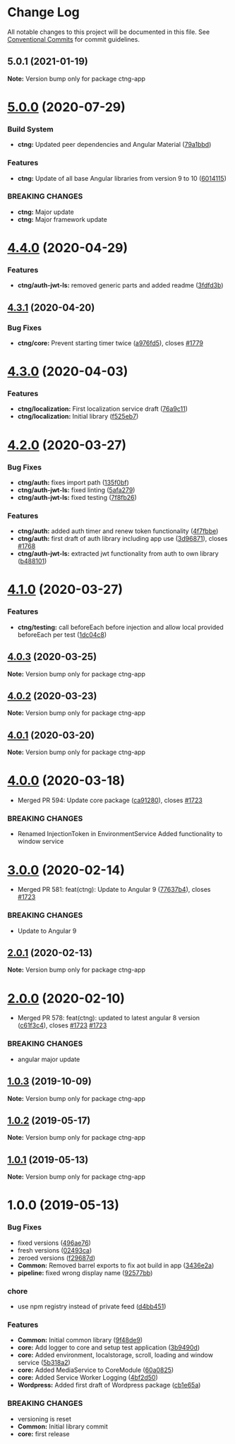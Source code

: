 # Change Log

All notable changes to this project will be documented in this file.
See [Conventional Commits](https://conventionalcommits.org) for commit guidelines.

## 5.0.1 (2021-01-19)

**Note:** Version bump only for package ctng-app





# [5.0.0](https://codetrust.visualstudio.com/Angular%20Libraries/_git/ctng/compare/v4.4.0...v5.0.0) (2020-07-29)


### Build System

* **ctng:** Updated peer dependencies and Angular Material ([79a1bbd](https://codetrust.visualstudio.com/Angular%20Libraries/_git/ctng/commits/79a1bbd34d49302ea319a9edc98d87eb0aed4e73))


### Features

* **ctng:** Update of all base Angular libraries from version 9 to 10 ([6014115](https://codetrust.visualstudio.com/Angular%20Libraries/_git/ctng/commits/60141156637c65583c44a7ab78b3844eb8cff74e))


### BREAKING CHANGES

* **ctng:** Major update
* **ctng:** Major framework update





# [4.4.0](https://codetrust.visualstudio.com/Angular%20Libraries/_git/ctng/compare/v4.3.1...v4.4.0) (2020-04-29)


### Features

* **ctng/auth-jwt-ls:** removed generic parts and added readme ([3fdfd3b](https://codetrust.visualstudio.com/Angular%20Libraries/_git/ctng/commits/3fdfd3bf5e7b1faf1abca13daf02245daba1ffe7))





## [4.3.1](https://codetrust.visualstudio.com/Angular%20Libraries/_git/ctng/compare/v4.3.0...v4.3.1) (2020-04-20)


### Bug Fixes

* **ctng/core:** Prevent starting timer twice ([a976fd5](https://codetrust.visualstudio.com/Angular%20Libraries/_git/ctng/commits/a976fd546476c66033e01420268e59537c87c215)), closes [#1779](https://codetrust.visualstudio.com/Angular%20Libraries/_git/ctng/issues/1779)





# [4.3.0](https://codetrust.visualstudio.com/Angular%20Libraries/_git/ctng/compare/v4.2.0...v4.3.0) (2020-04-03)


### Features

* **ctng/localization:** First localization service draft ([76a9c11](https://codetrust.visualstudio.com/Angular%20Libraries/_git/ctng/commits/76a9c112b3f721db85598533c338bf595f619f3a))
* **ctng/localization:** Initial library ([f525eb7](https://codetrust.visualstudio.com/Angular%20Libraries/_git/ctng/commits/f525eb7928c3bdead4e46b53d2cf96b6bac7c44f))





# [4.2.0](https://codetrust.visualstudio.com/Angular%20Libraries/_git/ctng/compare/v4.1.0...v4.2.0) (2020-03-27)


### Bug Fixes

* **ctng/auth:** fixes import path ([135f0bf](https://codetrust.visualstudio.com/Angular%20Libraries/_git/ctng/commits/135f0bfe04cc52ca11cfd07674e0d5613d6d6196))
* **ctng/auth-jwt-ls:** fixed linting ([5afa279](https://codetrust.visualstudio.com/Angular%20Libraries/_git/ctng/commits/5afa2796e660fcc548b4c7016bbe85551183bc21))
* **ctng/auth-jwt-ls:** fixed testing ([7f8fb26](https://codetrust.visualstudio.com/Angular%20Libraries/_git/ctng/commits/7f8fb2668953604981651a0c2a324fa040ebffcf))


### Features

* **ctng/auth:** added auth timer and renew token functionality ([4f7fbbe](https://codetrust.visualstudio.com/Angular%20Libraries/_git/ctng/commits/4f7fbbe87ffa837674a1a11cc1be5524c9b2966f))
* **ctng/auth:** first draft of auth library including app use ([3d96871](https://codetrust.visualstudio.com/Angular%20Libraries/_git/ctng/commits/3d968718e890308523e14f5ddb02dafca47ec72e)), closes [#1768](https://codetrust.visualstudio.com/Angular%20Libraries/_git/ctng/issues/1768)
* **ctng/auth-jwt-ls:** extracted jwt functionality from auth to own library ([b488101](https://codetrust.visualstudio.com/Angular%20Libraries/_git/ctng/commits/b488101a5d31f8339209e1cb2f9d3c2359cbc4e5))





# [4.1.0](https://codetrust.visualstudio.com/Angular%20Libraries/_git/ctng/compare/v4.0.3...v4.1.0) (2020-03-27)


### Features

* **ctng/testing:** call beforeEach before injection and allow local provided beforeEach per test ([1dc04c8](https://codetrust.visualstudio.com/Angular%20Libraries/_git/ctng/commits/1dc04c82304b75eab0707226005d6e7162185a5a))





## [4.0.3](https://codetrust.visualstudio.com/Angular%20Libraries/_git/ctng/compare/v4.0.2...v4.0.3) (2020-03-25)

**Note:** Version bump only for package ctng-app





## [4.0.2](https://codetrust.visualstudio.com/Angular%20Libraries/_git/ctng/compare/v4.0.1...v4.0.2) (2020-03-23)

**Note:** Version bump only for package ctng-app





## [4.0.1](https://codetrust.visualstudio.com/Angular%20Libraries/_git/ctng/compare/v4.0.0...v4.0.1) (2020-03-20)

**Note:** Version bump only for package ctng-app





# [4.0.0](https://codetrust.visualstudio.com/Angular%20Libraries/_git/ctng/compare/v3.0.0...v4.0.0) (2020-03-18)


* Merged PR 594: Update core package ([ca91280](https://codetrust.visualstudio.com/Angular%20Libraries/_git/ctng/commits/ca912808ee30e96f78b9a73012017782422e6fc1)), closes [#1723](https://codetrust.visualstudio.com/Angular%20Libraries/_git/ctng/issues/1723)


### BREAKING CHANGES

* Renamed InjectionToken in EnvironmentService
Added functionality to window service





# [3.0.0](https://codetrust.visualstudio.com/Angular%20Libraries/_git/ctng/compare/v2.0.1...v3.0.0) (2020-02-14)


* Merged PR 581: feat(ctng): Update to Angular 9 ([77637b4](https://codetrust.visualstudio.com/Angular%20Libraries/_git/ctng/commits/77637b426f6730253bc8e7b10cdf120dc21909ca)), closes [#1723](https://codetrust.visualstudio.com/Angular%20Libraries/_git/ctng/issues/1723)


### BREAKING CHANGES

* Update to Angular 9





## [2.0.1](https://codetrust.visualstudio.com/Angular%20Libraries/_git/ctng/compare/v2.0.0...v2.0.1) (2020-02-13)

**Note:** Version bump only for package ctng-app





# [2.0.0](https://codetrust.visualstudio.com/Angular%20Libraries/_git/ctng/compare/v1.0.3...v2.0.0) (2020-02-10)


* Merged PR 578: feat(ctng): updated to latest angular 8 version ([c61f3c4](https://codetrust.visualstudio.com/Angular%20Libraries/_git/ctng/commits/c61f3c46a70df9b48519952bf26c9fcf1ef2e4ee)), closes [#1723](https://codetrust.visualstudio.com/Angular%20Libraries/_git/ctng/issues/1723) [#1723](https://codetrust.visualstudio.com/Angular%20Libraries/_git/ctng/issues/1723)


### BREAKING CHANGES

* angular major update





## [1.0.3](https://codetrust.visualstudio.com/Angular%20Libraries/_git/ctng/compare/v1.0.2...v1.0.3) (2019-10-09)

**Note:** Version bump only for package ctng-app





## [1.0.2](https://codetrust.visualstudio.com/Angular%20Libraries/_git/ctng/compare/v1.0.1...v1.0.2) (2019-05-17)

**Note:** Version bump only for package ctng-app





## [1.0.1](https://codetrust.visualstudio.com/Angular%20Libraries/_git/ctng/compare/v1.0.0...v1.0.1) (2019-05-13)

**Note:** Version bump only for package ctng-app





# 1.0.0 (2019-05-13)


### Bug Fixes

* fixed versions ([496ae76](https://codetrust.visualstudio.com/Angular%20Libraries/_git/ctng/commits/496ae76))
* fresh versions ([02493ca](https://codetrust.visualstudio.com/Angular%20Libraries/_git/ctng/commits/02493ca))
* zeroed versions ([f29687d](https://codetrust.visualstudio.com/Angular%20Libraries/_git/ctng/commits/f29687d))
* **Common:** Removed barrel exports to fix aot build in app ([3436e2a](https://codetrust.visualstudio.com/Angular%20Libraries/_git/ctng/commits/3436e2a))
* **pipeline:** fixed wrong display name ([92577bb](https://codetrust.visualstudio.com/Angular%20Libraries/_git/ctng/commits/92577bb))


### chore

* use npm registry instead of private feed ([d4bb451](https://codetrust.visualstudio.com/Angular%20Libraries/_git/ctng/commits/d4bb451))


### Features

* **Common:** Initial common library ([9f48de9](https://codetrust.visualstudio.com/Angular%20Libraries/_git/ctng/commits/9f48de9))
* **core:** Add logger to core and setup test application ([3b9490d](https://codetrust.visualstudio.com/Angular%20Libraries/_git/ctng/commits/3b9490d))
* **core:** Added environment, localstorage, scroll, loading and window service ([5b318a2](https://codetrust.visualstudio.com/Angular%20Libraries/_git/ctng/commits/5b318a2))
* **core:** Added MediaService to CoreModule ([60a0825](https://codetrust.visualstudio.com/Angular%20Libraries/_git/ctng/commits/60a0825))
* **core:** Added Service Worker Logging ([4bf2d50](https://codetrust.visualstudio.com/Angular%20Libraries/_git/ctng/commits/4bf2d50))
* **Wordpress:** Added first draft of Wordpress package ([cb1e65a](https://codetrust.visualstudio.com/Angular%20Libraries/_git/ctng/commits/cb1e65a))


### BREAKING CHANGES

* versioning is reset
* **Common:** Initial library commit
* **core:** first release
